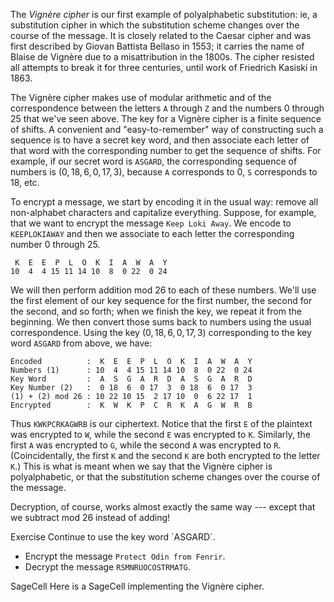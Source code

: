 The *Vignère cipher* is our first example of polyalphabetic substitution: ie, a substitution cipher in which the substitution scheme changes over the course of the message. It is closely related to the Caesar cipher and was first described by Giovan Battista Bellaso in 1553; it carries the name of Blaise de Vignère due to a misattribution in the 1800s. The cipher resisted all attempts to break it for three centuries, until work of Friedrich Kasiski in 1863. 

The Vignère cipher makes use of modular arithmetic and of the correspondence between the letters `A` through `Z` and the numbers 0 through 25 that we've seen above. The key for a Vignère cipher is a finite sequence of shifts. A convenient and "easy-to-remember" way of constructing such a sequence is to have a secret key word, and then associate each letter of that word with the corresponding number to get the sequence of shifts. For example, if our secret word is `ASGARD`, the corresponding sequence of numbers is $(0, 18, 6, 0, 17, 3)$, because `A` corresponds to 0, `S` corresponds to 18, etc. 

To encrypt a message, we start by encoding it in the usual way: remove all non-alphabet characters and capitalize everything. Suppose, for example, that we want to encrypt the message `Keep Loki Away`. We encode to `KEEPLOKIAWAY` and then we associate to each letter the corresponding number 0 through 25. 

```
 K  E  E  P  L  O  K  I  A  W  A  Y
10  4  4 15 11 14 10  8  0 22  0 24
```

We will then perform addition mod 26 to each of these numbers. We'll use the first element of our key sequence for the first number, the second for the second, and so forth; when we finish the key, we repeat it from the beginning. We then convert those sums back to numbers using the usual correspondence. Using the key $(0, 18, 6, 0, 17, 3)$ corresponding to the key word `ASGARD` from above, we have: 

```
Encoded          :  K  E  E  P  L  O  K  I  A  W  A  Y
Numbers (1)      : 10  4  4 15 11 14 10  8  0 22  0 24
Key Word         :  A  S  G  A  R  D  A  S  G  A  R  D
Key Number (2)   :  0 18  6  0 17  3  0 18  6  0 17  3
(1) + (2) mod 26 : 10 22 10 15  2 17 10  0  6 22 17  1
Encrypted        :  K  W  K  P  C  R  K  A  G  W  R  B
```

Thus `KWKPCRKAGWRB` is our ciphertext. Notice that the first `E` of the plaintext was encrypted to `W`, while the second `E` was encrypted to `K`. Similarly, the first `A` was encrypted to `G`, while the second `A` was encrypted to `R`. (Coincidentally, the first `K` and the second `K` are both encrypted to the letter `K`.) This is what is meant when we say that the Vignère cipher is polyalphabetic, or that the substitution scheme changes over the course of the message. 

Decryption, of course, works almost exactly the same way --- except that we subtract mod 26 instead of adding!

<div class="element">
<span class="label">Exercise</span>
Continue to use the key word `ASGARD`. 

* Encrypt the message `Protect Odin from Fenrir`. 
* Decrypt the message `RSMNRUOCOSTRMATG`. 
</span>
</div>


<div class="element" id="sagecell-vignere-cipher">
<span class="label">SageCell</span>
Here is a SageCell implementing the Vignère cipher. 
<div class="sage">
<script type="text/x-sage">
from re import sub
from itertools import cycle

# Remove all non alphabetic characters and capitalize
def encode(text: str):
    stripped = sub(r"[^a-zA-Z]", "", text)
    return stripped.upper()

# Encode a string as a list of numbers 0--25
def numerify(text: str):
    return [(ord(x) - 65) for x in encode(text)]

# Turn a list of numbers 0--25 back into a string
def denumerify(nums: list):
    return "".join([chr((x % 26) + 65) for x in nums])

# Encrypt a string using the given key sequence    
def encrypt(text: str, key: list):
    nums = numerify(text)
    transformed = [(x + shift) % 26 for x, shift in zip(nums, cycle(key))]
    return denumerify(transformed)

# Decrypt a string using the given key sequence  
def decrypt(text: str, key: list):
    if not text.isalpha():
        raise Exception("Argument to decrypt must consist of alphabet characters.")
    nums = numerify(text.upper())
    transformed = [(x - shift) % 26 for x, shift in zip(nums, cycle(key))]
    return denumerify(transformed)

# Prints an output div aligning with the interact controls   
def output_div(label: str, content: str):
    s = '<div class="sagecell_interactControlCell" style="width: 100%;">'
    s += f'<label class="sagecell_interactControlLabel">{label}</label>'
    s += f'<div class="sagecell_interactControl">{content}</div>'
    s += '</div>'
    pretty_print(html(s))

@interact
def _(keyword=input_box(default="ASGARD", label="Key", height=2, width=80), 
      text=input_box(default="TZURYDSKRAZQTZKSVUPWTT", label="Input", height=5, width=80), 
      actions=selector(["decrypt", "encrypt"], buttons=True, label="Action")):
    key = numerify(keyword)
    output = eval(actions)(text, key)
    output_div("Output", f'<textarea readonly rows="5" cols="80">{ output }</textarea>')
</script>
</div>
</div>




